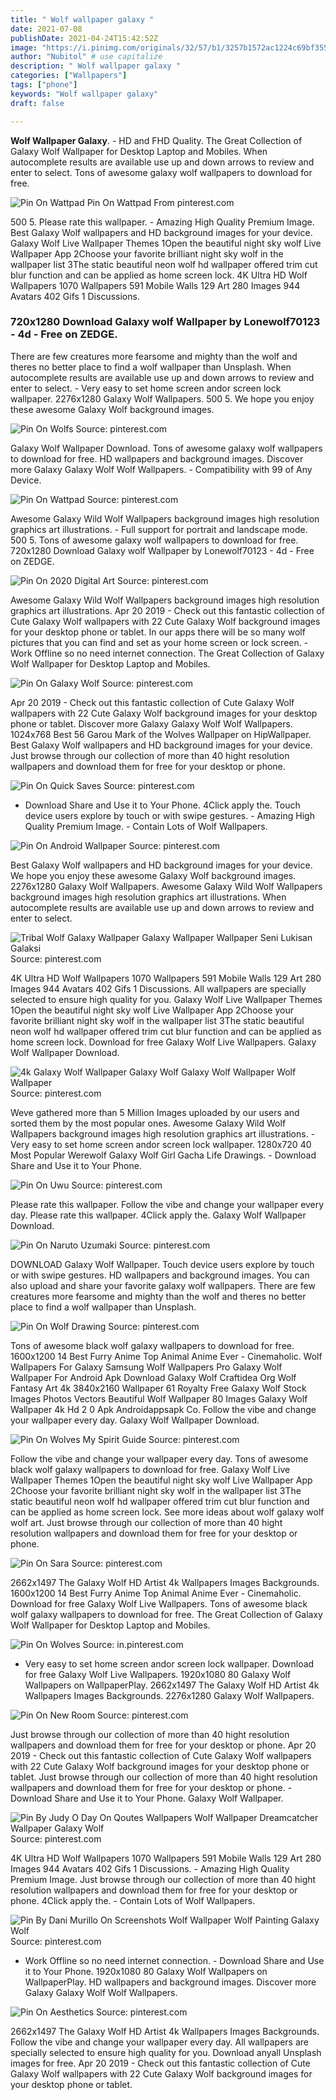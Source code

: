 ```yaml
---
title: " Wolf wallpaper galaxy "
date: 2021-07-08
publishDate: 2021-04-24T15:42:52Z
image: "https://i.pinimg.com/originals/32/57/b1/3257b1572ac1224c69bf355aa44eb26f.jpg"
author: "Nubitol" # use capitalize
description: " Wolf wallpaper galaxy "
categories: ["Wallpapers"]
tags: ["phone"]
keywords: "Wolf wallpaper galaxy"
draft: false

---
```



**Wolf Wallpaper Galaxy**. - HD and FHD Quality. The Great Collection of Galaxy Wolf Wallpaper for Desktop Laptop and Mobiles. When autocomplete results are available use up and down arrows to review and enter to select. Tons of awesome galaxy wolf wallpapers to download for free.

![Pin On Wattpad](https://i.pinimg.com/564x/51/e8/8e/51e88e304eeea58a824dc4e3f9f84f01.jpg "Pin On Wattpad")
Pin On Wattpad From pinterest.com


500 5. Please rate this wallpaper. - Amazing High Quality Premium Image. Best Galaxy Wolf wallpapers and HD background images for your device. Galaxy Wolf Live Wallpaper Themes 1Open the beautiful night sky wolf Live Wallpaper App 2Choose your favorite brilliant night sky wolf in the wallpaper list 3The static beautiful neon wolf hd wallpaper offered trim cut blur function and can be applied as home screen lock. 4K Ultra HD Wolf Wallpapers 1070 Wallpapers 591 Mobile Walls 129 Art 280 Images 944 Avatars 402 Gifs 1 Discussions.

### 720x1280 Download Galaxy wolf Wallpaper by Lonewolf70123 - 4d - Free on ZEDGE.

There are few creatures more fearsome and mighty than the wolf and theres no better place to find a wolf wallpaper than Unsplash. When autocomplete results are available use up and down arrows to review and enter to select. - Very easy to set home screen andor screen lock wallpaper. 2276x1280 Galaxy Wolf Wallpapers. 500 5. We hope you enjoy these awesome Galaxy Wolf background images.


![Pin On Wolfs](https://i.pinimg.com/736x/2a/e1/55/2ae15556ca55ea64d3b05a9e497fdf35.jpg "Pin On Wolfs")
Source: pinterest.com

Galaxy Wolf Wallpaper Download. Tons of awesome galaxy wolf wallpapers to download for free. HD wallpapers and background images. Discover more Galaxy Galaxy Wolf Wolf Wallpapers. - Compatibility with 99 of Any Device.

![Pin On Wattpad](https://i.pinimg.com/564x/51/e8/8e/51e88e304eeea58a824dc4e3f9f84f01.jpg "Pin On Wattpad")
Source: pinterest.com

Awesome Galaxy Wild Wolf Wallpapers background images high resolution graphics art illustrations. - Full support for portrait and landscape mode. 500 5. Tons of awesome galaxy wolf wallpapers to download for free. 720x1280 Download Galaxy wolf Wallpaper by Lonewolf70123 - 4d - Free on ZEDGE.

![Pin On 2020 Digital Art](https://i.pinimg.com/originals/df/e4/17/dfe4178ffd798f39ff045f5f851734f2.jpg "Pin On 2020 Digital Art")
Source: pinterest.com

Awesome Galaxy Wild Wolf Wallpapers background images high resolution graphics art illustrations. Apr 20 2019 - Check out this fantastic collection of Cute Galaxy Wolf wallpapers with 22 Cute Galaxy Wolf background images for your desktop phone or tablet. In our apps there will be so many wolf pictures that you can find and set as your home screen or lock screen. - Work Offline so no need internet connection. The Great Collection of Galaxy Wolf Wallpaper for Desktop Laptop and Mobiles.

![Pin On Galaxy Wolf](https://i.pinimg.com/564x/13/79/bd/1379bda219a1e9f684107fb7622a9bea.jpg "Pin On Galaxy Wolf")
Source: pinterest.com

Apr 20 2019 - Check out this fantastic collection of Cute Galaxy Wolf wallpapers with 22 Cute Galaxy Wolf background images for your desktop phone or tablet. Discover more Galaxy Galaxy Wolf Wolf Wallpapers. 1024x768 Best 56 Garou Mark of the Wolves Wallpaper on HipWallpaper. Best Galaxy Wolf wallpapers and HD background images for your device. Just browse through our collection of more than 40 hight resolution wallpapers and download them for free for your desktop or phone.

![Pin On Quick Saves](https://i.pinimg.com/736x/e1/b6/4d/e1b64d8227859fdb093469022c51164e.jpg "Pin On Quick Saves")
Source: pinterest.com

- Download Share and Use it to Your Phone. 4Click apply the. Touch device users explore by touch or with swipe gestures. - Amazing High Quality Premium Image. - Contain Lots of Wolf Wallpapers.

![Pin On Android Wallpaper](https://i.pinimg.com/originals/93/79/be/9379bec2bfc8a94fa65a5093c1369f00.jpg "Pin On Android Wallpaper")
Source: pinterest.com

Best Galaxy Wolf wallpapers and HD background images for your device. We hope you enjoy these awesome Galaxy Wolf background images. 2276x1280 Galaxy Wolf Wallpapers. Awesome Galaxy Wild Wolf Wallpapers background images high resolution graphics art illustrations. When autocomplete results are available use up and down arrows to review and enter to select.

![Tribal Wolf Galaxy Wallpaper Galaxy Wallpaper Wallpaper Seni Lukisan Galaksi](https://i.pinimg.com/originals/b5/2b/99/b52b99fd17efe74f1302cb3a1d995534.jpg "Tribal Wolf Galaxy Wallpaper Galaxy Wallpaper Wallpaper Seni Lukisan Galaksi")
Source: pinterest.com

4K Ultra HD Wolf Wallpapers 1070 Wallpapers 591 Mobile Walls 129 Art 280 Images 944 Avatars 402 Gifs 1 Discussions. All wallpapers are specially selected to ensure high quality for you. Galaxy Wolf Live Wallpaper Themes 1Open the beautiful night sky wolf Live Wallpaper App 2Choose your favorite brilliant night sky wolf in the wallpaper list 3The static beautiful neon wolf hd wallpaper offered trim cut blur function and can be applied as home screen lock. Download for free Galaxy Wolf Live Wallpapers. Galaxy Wolf Wallpaper Download.

![4k Galaxy Wolf Wallpaper Galaxy Wolf Galaxy Wolf Wallpaper Wolf Wallpaper](https://i.pinimg.com/474x/08/4d/88/084d8882388dd1020b0ad30725cf0501.jpg "4k Galaxy Wolf Wallpaper Galaxy Wolf Galaxy Wolf Wallpaper Wolf Wallpaper")
Source: pinterest.com

Weve gathered more than 5 Million Images uploaded by our users and sorted them by the most popular ones. Awesome Galaxy Wild Wolf Wallpapers background images high resolution graphics art illustrations. - Very easy to set home screen andor screen lock wallpaper. 1280x720 40 Most Popular Werewolf Galaxy Wolf Girl Gacha Life Drawings. - Download Share and Use it to Your Phone.

![Pin On Uwu](https://i.pinimg.com/736x/1c/27/5d/1c275de680122fafa06d31e0f4c9d34a.jpg "Pin On Uwu")
Source: pinterest.com

Please rate this wallpaper. Follow the vibe and change your wallpaper every day. Please rate this wallpaper. 4Click apply the. Galaxy Wolf Wallpaper Download.

![Pin On Naruto Uzumaki](https://i.pinimg.com/236x/fe/6c/3d/fe6c3d4856a878483732d15853974bd3.jpg "Pin On Naruto Uzumaki")
Source: pinterest.com

DOWNLOAD Galaxy Wolf Wallpaper. Touch device users explore by touch or with swipe gestures. HD wallpapers and background images. You can also upload and share your favorite galaxy wolf wallpapers. There are few creatures more fearsome and mighty than the wolf and theres no better place to find a wolf wallpaper than Unsplash.

![Pin On Wolf Drawing](https://i.pinimg.com/originals/0e/33/d5/0e33d58a207ece693e15ce312713f1c1.jpg "Pin On Wolf Drawing")
Source: pinterest.com

Tons of awesome black wolf galaxy wallpapers to download for free. 1600x1200 14 Best Furry Anime Top Animal Anime Ever - Cinemaholic. Wolf Wallpapers For Galaxy Samsung Wolf Wallpapers Pro Galaxy Wolf Wallpaper For Android Apk Download Galaxy Wolf Craftidea Org Wolf Fantasy Art 4k 3840x2160 Wallpaper 61 Royalty Free Galaxy Wolf Stock Images Photos Vectors Beautiful Wolf Wallpaper 80 Images Galaxy Wolf Wallpaper 4k Hd 2 0 Apk Androidappsapk Co. Follow the vibe and change your wallpaper every day. Galaxy Wolf Wallpaper Download.

![Pin On Wolves My Spirit Guide](https://i.pinimg.com/originals/fe/9c/46/fe9c466fdf2181700e2d0830f11a67c9.png "Pin On Wolves My Spirit Guide")
Source: pinterest.com

Follow the vibe and change your wallpaper every day. Tons of awesome black wolf galaxy wallpapers to download for free. Galaxy Wolf Live Wallpaper Themes 1Open the beautiful night sky wolf Live Wallpaper App 2Choose your favorite brilliant night sky wolf in the wallpaper list 3The static beautiful neon wolf hd wallpaper offered trim cut blur function and can be applied as home screen lock. See more ideas about wolf galaxy wolf wolf art. Just browse through our collection of more than 40 hight resolution wallpapers and download them for free for your desktop or phone.

![Pin On Sara](https://i.pinimg.com/564x/0b/82/c4/0b82c4f22275bf11106e89b3e2c67125.jpg "Pin On Sara")
Source: pinterest.com

2662x1497 The Galaxy Wolf HD Artist 4k Wallpapers Images Backgrounds. 1600x1200 14 Best Furry Anime Top Animal Anime Ever - Cinemaholic. Download for free Galaxy Wolf Live Wallpapers. Tons of awesome black wolf galaxy wallpapers to download for free. The Great Collection of Galaxy Wolf Wallpaper for Desktop Laptop and Mobiles.

![Pin On Wolves](https://i.pinimg.com/736x/8a/9b/f9/8a9bf92eab8359f00b71460e78359c8f.jpg "Pin On Wolves")
Source: in.pinterest.com

- Very easy to set home screen andor screen lock wallpaper. Download for free Galaxy Wolf Live Wallpapers. 1920x1080 80 Galaxy Wolf Wallpapers on WallpaperPlay. 2662x1497 The Galaxy Wolf HD Artist 4k Wallpapers Images Backgrounds. 2276x1280 Galaxy Wolf Wallpapers.

![Pin On New Room](https://i.pinimg.com/736x/3f/8b/f0/3f8bf0f62930d0d515a8c301bdff7c5f.jpg "Pin On New Room")
Source: pinterest.com

Just browse through our collection of more than 40 hight resolution wallpapers and download them for free for your desktop or phone. Apr 20 2019 - Check out this fantastic collection of Cute Galaxy Wolf wallpapers with 22 Cute Galaxy Wolf background images for your desktop phone or tablet. Just browse through our collection of more than 40 hight resolution wallpapers and download them for free for your desktop or phone. - Download Share and Use it to Your Phone. Galaxy Wolf Wallpaper.

![Pin By Judy O Day On Qoutes Wallpapers Wolf Wallpaper Dreamcatcher Wallpaper Galaxy Wolf](https://i.pinimg.com/originals/63/68/89/6368894e330efc98de78e69591f4e2e4.jpg "Pin By Judy O Day On Qoutes Wallpapers Wolf Wallpaper Dreamcatcher Wallpaper Galaxy Wolf")
Source: pinterest.com

4K Ultra HD Wolf Wallpapers 1070 Wallpapers 591 Mobile Walls 129 Art 280 Images 944 Avatars 402 Gifs 1 Discussions. - Amazing High Quality Premium Image. Just browse through our collection of more than 40 hight resolution wallpapers and download them for free for your desktop or phone. 4Click apply the. - Contain Lots of Wolf Wallpapers.

![Pin By Dani Murillo On Screenshots Wolf Wallpaper Wolf Painting Galaxy Wolf](https://i.pinimg.com/originals/d8/c5/74/d8c57436a54f15b5cf6f9c337e46949e.jpg "Pin By Dani Murillo On Screenshots Wolf Wallpaper Wolf Painting Galaxy Wolf")
Source: pinterest.com

- Work Offline so no need internet connection. - Download Share and Use it to Your Phone. 1920x1080 80 Galaxy Wolf Wallpapers on WallpaperPlay. HD wallpapers and background images. Discover more Galaxy Galaxy Wolf Wolf Wallpapers.

![Pin On Aesthetics](https://i.pinimg.com/originals/32/57/b1/3257b1572ac1224c69bf355aa44eb26f.jpg "Pin On Aesthetics")
Source: pinterest.com

2662x1497 The Galaxy Wolf HD Artist 4k Wallpapers Images Backgrounds. Follow the vibe and change your wallpaper every day. All wallpapers are specially selected to ensure high quality for you. Download anyall Unsplash images for free. Apr 20 2019 - Check out this fantastic collection of Cute Galaxy Wolf wallpapers with 22 Cute Galaxy Wolf background images for your desktop phone or tablet.

